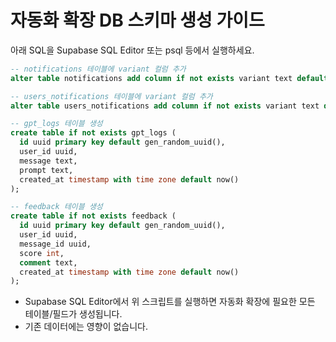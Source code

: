 # 자동화 확장 DB 스키마 생성 가이드

아래 SQL을 Supabase SQL Editor 또는 psql 등에서 실행하세요.

```sql
-- notifications 테이블에 variant 컬럼 추가
alter table notifications add column if not exists variant text default null;

-- users_notifications 테이블에 variant 컬럼 추가
alter table users_notifications add column if not exists variant text default null;

-- gpt_logs 테이블 생성
create table if not exists gpt_logs (
  id uuid primary key default gen_random_uuid(),
  user_id uuid,
  message text,
  prompt text,
  created_at timestamp with time zone default now()
);

-- feedback 테이블 생성
create table if not exists feedback (
  id uuid primary key default gen_random_uuid(),
  user_id uuid,
  message_id uuid,
  score int,
  comment text,
  created_at timestamp with time zone default now()
);
```

- Supabase SQL Editor에서 위 스크립트를 실행하면 자동화 확장에 필요한 모든 테이블/필드가 생성됩니다.
- 기존 데이터에는 영향이 없습니다.
